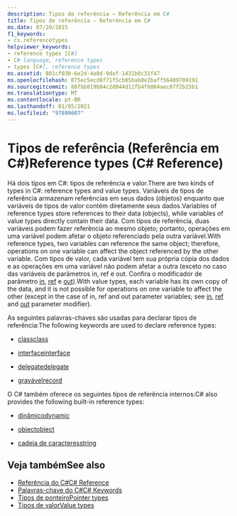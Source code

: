 ```yaml
---
description: Tipos de referência – Referência em C#
title: Tipos de referência – Referência em C#
ms.date: 07/20/2015
f1_keywords:
- cs.referencetypes
helpviewer_keywords:
- reference types [C#]
- C# language, reference types
- types [C#], reference types
ms.assetid: 801cf030-6e2d-4a0d-9daf-1431b0c31f47
ms.openlocfilehash: 075ec5ecd8f71f5cb85bab0e2baff56409709191
ms.sourcegitcommit: 88fbb019b84c2d044d11fb4f6004aec07f2b25b1
ms.translationtype: MT
ms.contentlocale: pt-BR
ms.lasthandoff: 01/05/2021
ms.locfileid: "97899607"
---
```

# <a name="reference-types-c-reference"></a><span data-ttu-id="78b34-103">Tipos de referência (Referência em C#)</span><span class="sxs-lookup"><span data-stu-id="78b34-103">Reference types (C# Reference)</span></span>

<span data-ttu-id="78b34-104">Há dois tipos em C#: tipos de referência e valor.</span><span class="sxs-lookup"><span data-stu-id="78b34-104">There are two kinds of types in C#: reference types and value types.</span></span> <span data-ttu-id="78b34-105">Variáveis de tipos de referência armazenam referências em seus dados (objetos) enquanto que variáveis de tipos de valor contém diretamente seus dados.</span><span class="sxs-lookup"><span data-stu-id="78b34-105">Variables of reference types store references to their data (objects), while variables of value types directly contain their data.</span></span> <span data-ttu-id="78b34-106">Com tipos de referência, duas variáveis podem fazer referência ao mesmo objeto; portanto, operações em uma variável podem afetar o objeto referenciado pela outra variável.</span><span class="sxs-lookup"><span data-stu-id="78b34-106">With reference types, two variables can reference the same object; therefore, operations on one variable can affect the object referenced by the other variable.</span></span> <span data-ttu-id="78b34-107">Com tipos de valor, cada variável tem sua própria cópia dos dados e as operações em uma variável não podem afetar a outra (exceto no caso das variáveis de parâmetros in, ref e out. Confira o modificador de parâmetro [in](in-parameter-modifier.md), [ref](ref.md) e [out](out-parameter-modifier.md)).</span><span class="sxs-lookup"><span data-stu-id="78b34-107">With value types, each variable has its own copy of the data, and it is not possible for operations on one variable to affect the other (except in the case of in, ref and out parameter variables; see [in](in-parameter-modifier.md), [ref](ref.md) and [out](out-parameter-modifier.md) parameter modifier).</span></span>

 <span data-ttu-id="78b34-108">As seguintes palavras-chaves são usadas para declarar tipos de referência:</span><span class="sxs-lookup"><span data-stu-id="78b34-108">The following keywords are used to declare reference types:</span></span>

- [<span data-ttu-id="78b34-109">class</span><span class="sxs-lookup"><span data-stu-id="78b34-109">class</span></span>](class.md)

- [<span data-ttu-id="78b34-110">interface</span><span class="sxs-lookup"><span data-stu-id="78b34-110">interface</span></span>](interface.md)

- [<span data-ttu-id="78b34-111">delegate</span><span class="sxs-lookup"><span data-stu-id="78b34-111">delegate</span></span>](../builtin-types/reference-types.md)
- [<span data-ttu-id="78b34-112">gravável</span><span class="sxs-lookup"><span data-stu-id="78b34-112">record</span></span>](../builtin-types/reference-types.md)

 <span data-ttu-id="78b34-113">O C# também oferece os seguintes tipos de referência internos:</span><span class="sxs-lookup"><span data-stu-id="78b34-113">C# also provides the following built-in reference types:</span></span>

- [<span data-ttu-id="78b34-114">dinâmico</span><span class="sxs-lookup"><span data-stu-id="78b34-114">dynamic</span></span>](../builtin-types/reference-types.md)

- [<span data-ttu-id="78b34-115">object</span><span class="sxs-lookup"><span data-stu-id="78b34-115">object</span></span>](../builtin-types/reference-types.md)

- [<span data-ttu-id="78b34-116">cadeia de caracteres</span><span class="sxs-lookup"><span data-stu-id="78b34-116">string</span></span>](../builtin-types/reference-types.md)

## <a name="see-also"></a><span data-ttu-id="78b34-117">Veja também</span><span class="sxs-lookup"><span data-stu-id="78b34-117">See also</span></span>

- [<span data-ttu-id="78b34-118">Referência do C#</span><span class="sxs-lookup"><span data-stu-id="78b34-118">C# Reference</span></span>](../index.md)
- [<span data-ttu-id="78b34-119">Palavras-chave do C#</span><span class="sxs-lookup"><span data-stu-id="78b34-119">C# Keywords</span></span>](index.md)
- [<span data-ttu-id="78b34-120">Tipos de ponteiro</span><span class="sxs-lookup"><span data-stu-id="78b34-120">Pointer types</span></span>](../../programming-guide/unsafe-code-pointers/pointer-types.md)
- [<span data-ttu-id="78b34-121">Tipos de valor</span><span class="sxs-lookup"><span data-stu-id="78b34-121">Value types</span></span>](../builtin-types/value-types.md)
